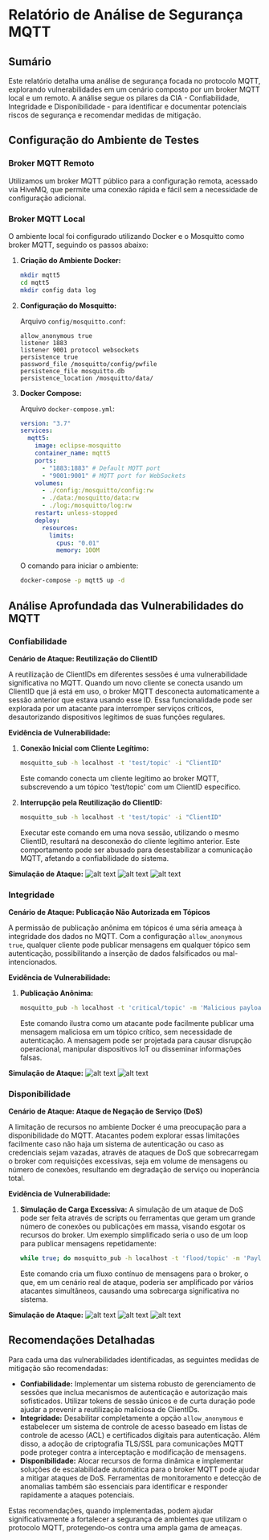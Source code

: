 # Relatório de Análise de Segurança MQTT

## Sumário

Este relatório detalha uma análise de segurança focada no protocolo MQTT, explorando vulnerabilidades em um cenário composto por um broker MQTT local e um remoto. A análise segue os pilares da CIA - Confiabilidade, Integridade e Disponibilidade - para identificar e documentar potenciais riscos de segurança e recomendar medidas de mitigação.

## Configuração do Ambiente de Testes

### Broker MQTT Remoto

Utilizamos um broker MQTT público para a configuração remota, acessado via HiveMQ, que permite uma conexão rápida e fácil sem a necessidade de configuração adicional.

### Broker MQTT Local

O ambiente local foi configurado utilizando Docker e o Mosquitto como broker MQTT, seguindo os passos abaixo:

1. **Criação do Ambiente Docker:**

   ```bash
   mkdir mqtt5
   cd mqtt5
   mkdir config data log
   ```

2. **Configuração do Mosquitto:**

   Arquivo `config/mosquitto.conf`:

   ```
   allow_anonymous true
   listener 1883
   listener 9001 protocol websockets
   persistence true
   password_file /mosquitto/config/pwfile
   persistence_file mosquitto.db
   persistence_location /mosquitto/data/
   ```

3. **Docker Compose:**

   Arquivo `docker-compose.yml`:

   ```yaml
   version: "3.7"
   services:
     mqtt5:
       image: eclipse-mosquitto
       container_name: mqtt5
       ports:
         - "1883:1883" # Default MQTT port
         - "9001:9001" # MQTT port for WebSockets
       volumes:
         - ./config:/mosquitto/config:rw
         - ./data:/mosquitto/data:rw
         - ./log:/mosquitto/log:rw
       restart: unless-stopped
       deploy:
         resources:
           limits:
             cpus: "0.01"
             memory: 100M
   ```

   O comando para iniciar o ambiente:

   ```bash
   docker-compose -p mqtt5 up -d
   ```

## Análise Aprofundada das Vulnerabilidades do MQTT

### Confiabilidade

**Cenário de Ataque: Reutilização do ClientID**

A reutilização de ClientIDs em diferentes sessões é uma vulnerabilidade significativa no MQTT. Quando um novo cliente se conecta usando um ClientID que já está em uso, o broker MQTT desconecta automaticamente a sessão anterior que estava usando esse ID. Essa funcionalidade pode ser explorada por um atacante para interromper serviços críticos, desautorizando dispositivos legítimos de suas funções regulares.

**Evidência de Vulnerabilidade:**

1. **Conexão Inicial com Cliente Legítimo:**

   ```bash
   mosquitto_sub -h localhost -t 'test/topic' -i "ClientID"
   ```

   Este comando conecta um cliente legítimo ao broker MQTT, subscrevendo a um tópico 'test/topic' com um ClientID específico.

2. **Interrupção pela Reutilização do ClientID:**
   ```bash
   mosquitto_sub -h localhost -t 'test/topic' -i "ClientID"
   ```
   Executar este comando em uma nova sessão, utilizando o mesmo ClientID, resultará na desconexão do cliente legítimo anterior. Este comportamento pode ser abusado para desestabilizar a comunicação MQTT, afetando a confiabilidade do sistema.

**Simulação de Ataque:**
![alt text](<image/Captura de tela de 2024-02-25 18-25-50.png>)
![alt text](<image/Captura de tela de 2024-02-25 18-26-19.png>)
![alt text](<image/Captura de tela de 2024-02-25 18-26-13.png>)

### Integridade

**Cenário de Ataque: Publicação Não Autorizada em Tópicos**

A permissão de publicação anônima em tópicos é uma séria ameaça à integridade dos dados no MQTT. Com a configuração `allow_anonymous true`, qualquer cliente pode publicar mensagens em qualquer tópico sem autenticação, possibilitando a inserção de dados falsificados ou mal-intencionados.

**Evidência de Vulnerabilidade:**

1. **Publicação Anônima:**
   ```bash
   mosquitto_pub -h localhost -t 'critical/topic' -m 'Malicious payload'
   ```
   Este comando ilustra como um atacante pode facilmente publicar uma mensagem maliciosa em um tópico crítico, sem necessidade de autenticação. A mensagem pode ser projetada para causar disrupção operacional, manipular dispositivos IoT ou disseminar informações falsas.

**Simulação de Ataque:**
![alt text](<image/Captura de tela de 2024-02-25 18-29-39.png>)
![alt text](<image/Captura de tela de 2024-02-25 18-29-45.png>)

### Disponibilidade

**Cenário de Ataque: Ataque de Negação de Serviço (DoS)**

A limitação de recursos no ambiente Docker é uma preocupação para a disponibilidade do MQTT. Atacantes podem explorar essas limitações facilmente caso não haja um sistema de autenticação ou caso as credenciais sejam vazadas, através de ataques de DoS que sobrecarregam o broker com requisições excessivas, seja em volume de mensagens ou número de conexões, resultando em degradação de serviço ou inoperância total.

**Evidência de Vulnerabilidade:**

1. **Simulação de Carga Excessiva:**
   A simulação de um ataque de DoS pode ser feita através de scripts ou ferramentas que geram um grande número de conexões ou publicações em massa, visando esgotar os recursos do broker. Um exemplo simplificado seria o uso de um loop para publicar mensagens repetidamente:
   ```bash
   while true; do mosquitto_pub -h localhost -t 'flood/topic' -m 'Payload'; done
   ```
   Este comando cria um fluxo contínuo de mensagens para o broker, o que, em um cenário real de ataque, poderia ser amplificado por vários atacantes simultâneos, causando uma sobrecarga significativa no sistema.

**Simulação de Ataque:**
![alt text](<image/Captura de tela de 2024-02-25 18-35-59.png>)
![alt text](<image/Captura de tela de 2024-02-25 18-35-40.png>)
![alt text](<image/Captura de tela de 2024-02-25 18-35-48.png>)


## Recomendações Detalhadas

Para cada uma das vulnerabilidades identificadas, as seguintes medidas de mitigação são recomendadas:

- **Confiabilidade:** Implementar um sistema robusto de gerenciamento de sessões que inclua mecanismos de autenticação e autorização mais sofisticados. Utilizar tokens de sessão únicos e de curta duração pode ajudar a prevenir a reutilização maliciosa de ClientIDs.
- **Integridade:** Desabilitar completamente a opção `allow_anonymous` e estabelecer um sistema de controle de acesso baseado em listas de controle de acesso (ACL) e certificados digitais para autenticação. Além disso, a adoção de criptografia TLS/SSL para comunicações MQTT pode proteger contra a interceptação e modificação de mensagens.
- **Disponibilidade:** Alocar recursos de forma dinâmica e implementar soluções de escalabilidade automática para o broker MQTT pode ajudar a mitigar ataques de DoS. Ferramentas de monitoramento e detecção de anomalias também são essenciais para identificar e responder rapidamente a ataques potenciais.

Estas recomendações, quando implementadas, podem ajudar significativamente a fortalecer a segurança de ambientes que utilizam o protocolo MQTT, protegendo-os contra uma ampla gama de ameaças.

